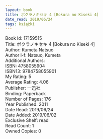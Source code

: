 ```yaml
---
layout: book
title: ボクラノキセキ 4 [Bokura no Kiseki 4]
date_read: 2019/06/24
tags: książki
---
```


Book Id: 17159515<br />
Title: ボクラノキセキ 4 [Bokura no Kiseki 4]<br />
Author: Kumeta Natsuo<br />
Author l-f: Natsuo, Kumeta<br />
Additional Authors: <br />
ISBN: 4758055904<br />
ISBN13: 9784758055901<br />
My Rating: 5<br />
Average Rating: 4.06<br />
Publisher: 一迅社<br />
Binding: Paperback<br />
Number of Pages: 176<br />
Year Published: 2011<br />
Date Read: 2019/06/24<br />
Date Added: 2019/06/02<br />
Exclusive Shelf: read<br />
Read Count: 1<br />
Owned Copies: 0<br />


